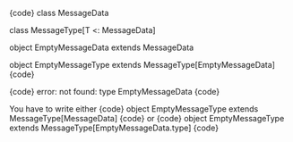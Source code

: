 {code}
class MessageData

class MessageType[T <: MessageData]

object EmptyMessageData extends MessageData

object EmptyMessageType extends MessageType[EmptyMessageData]
{code}

{code}
error: not found: type EmptyMessageData
{code}

You have to write either
{code}
object EmptyMessageType extends MessageType[MessageData]
{code}
or
{code}
object EmptyMessageType extends MessageType[EmptyMessageData.type]
{code}

